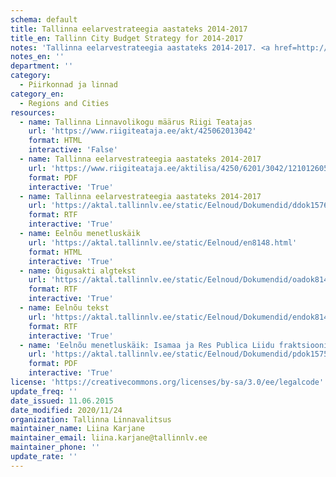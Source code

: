 ```yaml
---
schema: default
title: Tallinna eelarvestrateegia aastateks 2014-2017
title_en: Tallinn City Budget Strategy for 2014-2017
notes: 'Tallinna eelarvestrateegia aastateks 2014-2017. <a href=http://www.tallinn.ee/eelarve>Tallinna eelarved</a>.'
notes_en: ''
department: ''
category:
  - Piirkonnad ja linnad
category_en:
  - Regions and Cities
resources:
  - name: Tallinna Linnavolikogu määrus Riigi Teatajas
    url: 'https://www.riigiteataja.ee/akt/425062013042'
    format: HTML
    interactive: 'False'
  - name: Tallinna eelarvestrateegia aastateks 2014-2017
    url: 'https://www.riigiteataja.ee/aktilisa/4250/6201/3042/1210126051.attachment.pdf'
    format: PDF
    interactive: 'True'
  - name: Tallinna eelarvestrateegia aastateks 2014-2017
    url: 'https://aktal.tallinnlv.ee/static/Eelnoud/Dokumendid/ddok15767.rtf'
    format: RTF
    interactive: 'True'
  - name: Eelnõu menetluskäik
    url: 'https://aktal.tallinnlv.ee/static/Eelnoud/en8148.html'
    format: HTML
    interactive: 'True'
  - name: Õigusakti algtekst
    url: 'https://aktal.tallinnlv.ee/static/Eelnoud/Dokumendid/oadok8148.rtf'
    format: RTF
    interactive: 'True'
  - name: Eelnõu tekst
    url: 'https://aktal.tallinnlv.ee/static/Eelnoud/Dokumendid/endok8148.rtf'
    format: RTF
    interactive: 'True'
  - name: 'Eelnõu menetluskäik: Isamaa ja Res Publica Liidu fraktsiooni esimees Toivo Jürgenson: Muudatusettepanek'
    url: 'https://aktal.tallinnlv.ee/static/Eelnoud/Dokumendid/pdok15759.pdf'
    format: PDF
    interactive: 'True'
license: 'https://creativecommons.org/licenses/by-sa/3.0/ee/legalcode'
update_freq: ''
date_issued: 11.06.2015
date_modified: 2020/11/24
organization: Tallinna Linnavalitsus
maintainer_name: Liina Karjane
maintainer_email: liina.karjane@tallinnlv.ee
maintainer_phone: ''
update_rate: ''
---
```

